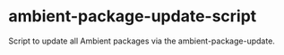 # ambient-package-update-script

Script to update all Ambient packages via the ambient-package-update.